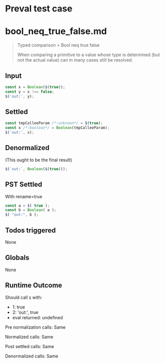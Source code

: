 # Preval test case

# bool_neq_true_false.md

> Typed comparison > Bool neq true false
>
> When comparing a primitive to a value whose type is determined (but not the actual value) can in many cases still be resolved.

## Input

`````js filename=intro
const x = Boolean($(true));
const y = x !== false;
$('out:', y);
`````


## Settled


`````js filename=intro
const tmpCalleeParam /*:unknown*/ = $(true);
const x /*:boolean*/ = Boolean(tmpCalleeParam);
$(`out:`, x);
`````


## Denormalized
(This ought to be the final result)

`````js filename=intro
$(`out:`, Boolean($(true)));
`````


## PST Settled
With rename=true

`````js filename=intro
const a = $( true );
const b = Boolean( a );
$( "out:", b );
`````


## Todos triggered


None


## Globals


None


## Runtime Outcome


Should call `$` with:
 - 1: true
 - 2: 'out:', true
 - eval returned: undefined

Pre normalization calls: Same

Normalized calls: Same

Post settled calls: Same

Denormalized calls: Same

